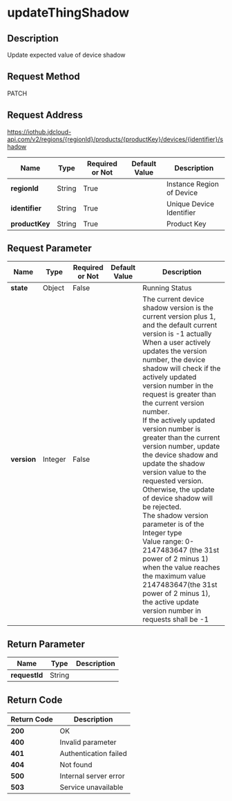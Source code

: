 # updateThingShadow


## Description
Update expected value of device shadow

## Request Method
PATCH

## Request Address
https://iothub.jdcloud-api.com/v2/regions/{regionId}/products/{productKey}/devices/{identifier}/shadow

|Name|Type|Required or Not|Default Value|Description|
|---|---|---|---|---|
|**regionId**|String|True| |Instance Region of Device|
|**identifier**|String|True| |Unique Device Identifier|
|**productKey**|String|True| |Product Key|

## Request Parameter
|Name|Type|Required or Not|Default Value|Description|
|---|---|---|---|---|
|**state**|Object|False| |Running Status|
|**version**|Integer|False| |The current device shadow version is the current version plus 1, and the default current version is -1 actually<br>When a user actively updates the version number, the device shadow will check if the actively updated version number in the request is greater than the current version number. <br>If the actively updated version number is greater than the current version number, update the device shadow and update the shadow version value to the requested version. Otherwise, the update of device shadow will be rejected. <br>The shadow version parameter is of the Integer type<br>Value range: 0-2147483647 (the 31st power of 2 minus 1)<br>when the value reaches the maximum value 2147483647(the 31st power of 2 minus 1), the active update version number in requests shall be -1<br>|


## Return Parameter
|Name|Type|Description|
|---|---|---|
|**requestId**|String| |


## Return Code
|Return Code|Description|
|---|---|
|**200**|OK|
|**400**|Invalid parameter|
|**401**|Authentication failed|
|**404**|Not found|
|**500**|Internal server error|
|**503**|Service unavailable|
